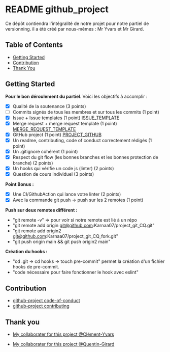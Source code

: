 # README github_project

Ce dépôt contiendra l'intégralité de notre projet pour notre partiel de versionning. il a été créé par nous-mêmes : Mr Yvars et Mr Girard.

## Table of Contents
- [Getting Started](#getting-started)
- [Contribution](#contribution)
- [Thank You](#thank-you)

## Getting Started

**Pour le bon déroulement du partiel**. Voici les objectifs à accomplir :
- [X] Qualité de la soutenance (3 points) 
- [ ] Commits signés de tous les membres et sur tous les commits (1 point) 
- [X] Issue + Issue templates (1 point) [ISSUE_TEMPLATE](.github/ISSUE_TEMPLATE)
- [X] Merge request + merge request template (1 point) [MERGE_REQUEST_TEMPLATE](.github/pull_request_template.md)
- [X] GitHub project (1 point) [PROJECT_GITHUB](https://github.com/users/Karnaa07/projects/1)
- [X] Un readme, contributing, code of conduct correctement rédigés (1 point)
- [X] Un .gitignore cohérent (1 point)
- [X] Respect du git flow (les bonnes branches et les bonnes protection de branche) (2 points)
- [X] Un hooks qui vérifie un code js (linter) (2 points)
- [X] Question de cours individuel (3 points)

**Point Bonus :**
- [X] Une CI/GithubAction qui lance votre linter (2 points) 
- [X] Avec la commande git push -> push sur les 2 remotes (1 point) 

**Push sur deux remotes différent :**
- "git remote -v" => pour voir si notre remote est lié à un répo
- "git remote add origin git@github.com:Karnaa07/project_git_CQ.git"
- "git remote add origin2 git@github.com:Karnaa07/project_git_CQ_fork.git"
- "git push origin main && git push origin2 main"

**Création du hooks :**
- "cd .git -> cd hooks -> touch pre-commit" permet la création d'un fichier hooks de pre-commit.
- "code nécessaire pour faire fonctionner le hook avec eslint" 

## Contribution
- [github-project code-of-conduct](CODE_OF_CONDUCT.md)
- [github-project contributing](CONTRIBUTING.md)

## Thank you
- [My collaborater for this project @Clément-Yvars](https://github.com/clement-Yvars)

- [My collaborater for this project @Quentin-Girard](https://github.com/Karnaa07)

